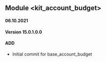 ## Module <kit_account_budget>

#### 06.10.2021
#### Version 15.0.1.0.0
#### ADD
- Initial commit for base_account_budget
